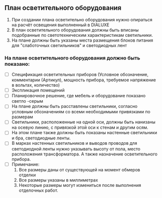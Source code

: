 ## План осветительного оборудования

1. При создании плана осветительно оборудования нужно опираться на расчёт освещения выполненный в DIALUXE
2. В план осветительного оборудования должны быть вписаны подобранные по светотехническим характеристикам светильники.
3. На плане должны быть указаны места размещения блоков питания для "слаботочных светильников" и светодиодных лент
### На плане осветительного оборудования должно быть показано:
- [ ] Спецификация осветительных приборов (Условное обозначение, комментарии (Артикул), мощность прибора, требуемое напряжение в вольтах, количество)
- [ ] Экспликация помещений
- [ ] Планировочное решение, где мебель и оборудование показано светло -серым
- [ ] На плане должны быть расставлены светильники, согласно условным обозначениям со всеми необходимыми привязками по размерам
- [ ] Светильники, расположенные на одной оси, должны быть нанизаны на осевую линию, с привязкой этой оси к стенам и другим осям.
- [ ] На этом плане также должны быть показаны настенные светильники и бра, светодиодные ленты.
- [ ] В марках настенных светильников и выводов проводов для светодиодной ленты нужно указывать высоту от пола, место расположения трансформатора. А также назначение осветительного прибора.
- [ ] Примечание:
	1. Все размеры даны от существующей на момент обмеров отделки
	2. Все размеры указаны в миллиметрах
	3. Некоторые размеры могут измениться после выполнения отделочных работ.